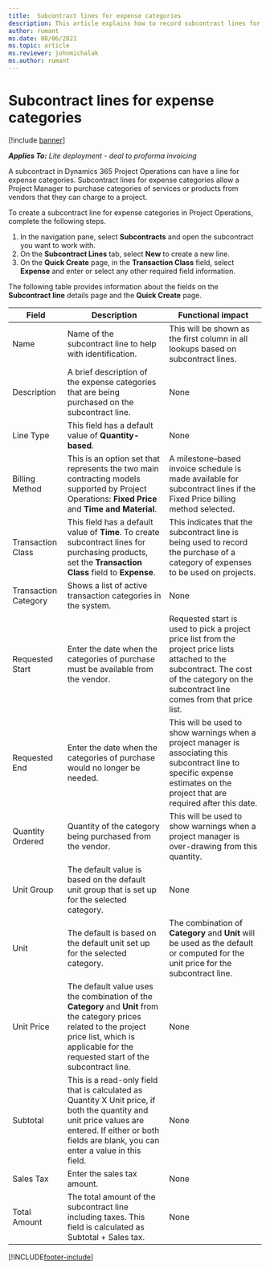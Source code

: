 ```yaml
---
title:  Subcontract lines for expense categories
description: This article explains how to record subcontract lines for expense and use the fields to record the purchase of time from vendors.
author: rumant
ms.date: 08/06/2021
ms.topic: article
ms.reviewer: johnmichalak
ms.author: rumant
---
```


#  Subcontract lines for expense categories

[!include [banner](../../includes/dataverse-preview.md)]

_**Applies To:** Lite deployment - deal to proforma invoicing_

A subcontract in Dynamics 365 Project Operations can have a line for expense categories. Subcontract lines for expense categories allow a Project Manager to purchase categories of services or products from vendors that they can charge to a project.

To create a subcontract line for expense categories in Project Operations, complete the following steps.

1. In the navigation pane, select **Subcontracts** and open the subcontract you want to work with.
2. On the **Subcontract Lines** tab, select **New** to create a new line.
3. On the **Quick Create** page, in the **Transaction Class** field, select **Expense** and enter or select any other required field information.

The following table provides information about the fields on the **Subcontract line** details page and the **Quick Create** page.

| **Field** | **Description** | **Functional impact** |
| --- | --- | --- |
| Name | Name of the subcontract line to help with identification. | This will be shown as the first column in all lookups based on subcontract lines. |
| Description | A brief description of the expense categories that are being purchased on the subcontract line. | None |
|Line Type | This field has a default value of  **Quantity-based**. |None |
| Billing Method | This is an option set that represents the two main contracting models supported by Project Operations: **Fixed Price** and **Time and Material**. | A milestone–based invoice schedule is made available for subcontract lines if the Fixed Price billing method selected. |
| Transaction Class | This field has a default value of  **Time**. To create subcontract lines for purchasing products, set the  **Transaction Class**  field to  **Expense**.  | This indicates that the subcontract line is being used to record the purchase of a category of expenses to be used on projects. |
| Transaction Category | Shows a list of active transaction categories in the system. |None |
| Requested Start | Enter the date when the categories of purchase must be available from the vendor. | Requested start is used to pick a project price list from the project price lists attached to the subcontract. The cost of the category on the subcontract line comes from that price list. |
| Requested End | Enter the date when the categories of purchase would no longer be needed. | This will be used to show warnings when a project manager is associating this subcontract line to specific expense estimates on the project that are required after this date. |
| Quantity Ordered | Quantity of the category being purchased from the vendor. | This will be used to show warnings when a project manager is over-drawing from this quantity.|
| Unit Group | The default value is based on the default unit group that is set up for the selected category. |None |
| Unit | The default is based on the default unit set up for the selected category.  | The combination of **Category** and **Unit** will be used as the default or computed for the unit price for the subcontract line.  |
| Unit Price | The default value uses the combination of the **Category** and **Unit** from the category prices related to the project price list, which is applicable for the requested start of the subcontract line. |None |
| Subtotal | This is a read-only field  that is calculated as Quantity X Unit price, if both the quantity and unit price values are entered. If either or both fields are blank, you can enter a value in this field. |None |
| Sales Tax | Enter the sales tax amount. |None |
| Total Amount | The total amount of the subcontract line including taxes. This field is calculated as Subtotal + Sales tax. |None |


[!INCLUDE[footer-include](../../includes/footer-banner.md)]
